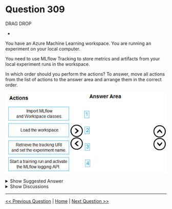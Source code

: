 # Question 309

DRAG DROP

-

You have an Azure Machine Learning workspace. You are running an experiment on your local computer.

You need to use MLflow Tracking to store metrics and artifacts from your local experiment runs in the workspace.

In which order should you perform the actions? To answer, move all actions from the list of actions to the answer area and arrange them in the correct order.

![Question Image](images/q309_q_image425.png)

<details>
  <summary>Show Suggested Answer</summary>

  <img src="images/q309_ans_0_image426.png" alt="Answer Image"><br>

</details>

<details>
  <summary>Show Discussions</summary>

<blockquote><p><strong>sap_dg</strong> <code>(Wed 27 Sep 2023 17:43)</code> - <em>Upvotes: 6</em></p><p>Correct!</p></blockquote>
<blockquote><p><strong>Tin_Tin</strong> <code>(Thu 18 Jul 2024 13:02)</code> - <em>Upvotes: 2</em></p><p>seems correct.
https://learn.microsoft.com/en-us/azure/machine-learning/how-to-use-mlflow-cli-runs?view=azureml-api-2&amp;tabs=interactive%2Ccli</p></blockquote>

</details>

---

[<< Previous Question](question_308.md) | [Home](/index.md) | [Next Question >>](question_310.md)
